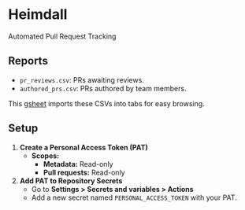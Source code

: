# Heimdall

Automated Pull Request Tracking

## Reports

- `pr_reviews.csv`: PRs awaiting reviews.
- `authored_prs.csv`: PRs authored by team members.

This [gsheet](https://docs.google.com/spreadsheets/d/1PoB0zUG5kA4RmYVJQttt7a6ojRkMZ9VH_hAzs4Byogs/edit?gid=0#gid=0) imports these CSVs into tabs for easy browsing.

## Setup

1. **Create a Personal Access Token (PAT)**
   - **Scopes:**
     - **Metadata:** Read-only
     - **Pull requests:** Read-only
2. **Add PAT to Repository Secrets**
   - Go to **Settings > Secrets and variables > Actions**
   - Add a new secret named `PERSONAL_ACCESS_TOKEN` with your PAT.
